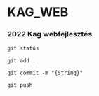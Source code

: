 # KAG_WEB
### 2022 Kag webfejlesztés


```
git status 

git add .

git commit -m "{String}" 

git push 
```
